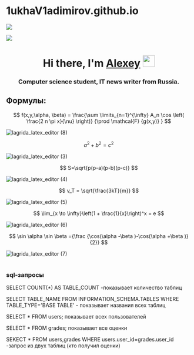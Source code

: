 # 1ukhaV1adimirov.github.io
<style>
.nav div {
    display: inline-block;
}
</style>
<div class="nav">
<div>
<a href="https://portal.tpu.ru/lyceum"><img src="logo.jpg" /></a>
</div>
    
![](https://www.expertplus.ru/UserFiles/Image/content/new_year/06.gif)
    
</div>


<h1 align="center">Hi there, I'm <a href="https://1ukhaV1adimirov.ru/" target="_blank">Alexey</a> 
<img src="https://github.com/blackcater/blackcater/raw/main/images/Hi.gif" height="32"/></h1>
<h3 align="center">Computer science student, IT news writer from Russia.</h3>

## Формулы:
$$ f(x,y,\alpha, \beta) = \frac{\sum \limits_{n=1}^{\infty} A_n \cos \left( \frac{2 n \pi x}{\nu} \right)} {\prod \mathcal{F} {g(x,y)} } $$

![lagrida_latex_editor (8)](https://user-images.githubusercontent.com/114472390/200511353-dbcb372b-d06a-4500-9de8-8c4b92035de5.png)

$$ a^2 + b^2 = c^2 $$

![lagrida_latex_editor (3)](https://user-images.githubusercontent.com/114472390/200510914-ca4b4d8a-bcbe-4466-ad63-3e39c615d174.png)

$$ S=\sqrt{p(p-a)(p-b)(p-c)} $$

![lagrida_latex_editor (4)](https://user-images.githubusercontent.com/114472390/200511004-96e9114e-c1cc-4584-8c5a-1b60ef8027d6.png)

$$ v_T = \sqrt{\frac{3kT}{m}} $$

![lagrida_latex_editor (5)](https://user-images.githubusercontent.com/114472390/200511070-4d74ac55-75f6-49ea-8ade-0a793092be14.png)

$$ \lim_{x \to \infty}\left(1 + \frac{1}{x}\right)^x = e $$

![lagrida_latex_editor (6)](https://user-images.githubusercontent.com/114472390/200511142-1805dba1-4795-4211-bd05-0bb05d893605.png)

$$ \sin \alpha \sin \beta ={\frac {\cos(\alpha -\beta )-\cos(\alpha +\beta )}{2}} $$

![lagrida_latex_editor (7)](https://user-images.githubusercontent.com/114472390/200511243-b5ed48a0-6859-47a9-a4aa-06910ed1bc58.png)
#

### sql-запросы

SELECT COUNT(*) AS TABLE_COUNT -показывает количество таблиц

SELECT TABLE_NAME FROM INFORMATION_SCHEMA.TABLES WHERE TABLE_TYPE='BASE TABLE' - показывает названия всех таблиц

SELECT * FROM users; показывает всех пользователей

SELECT * FROM grades; показывает все оценки

SEKECT * FROM users,grades WHERE users.user_id=grades.user_id -запрос из двух таблиц (кто получил оценки)
